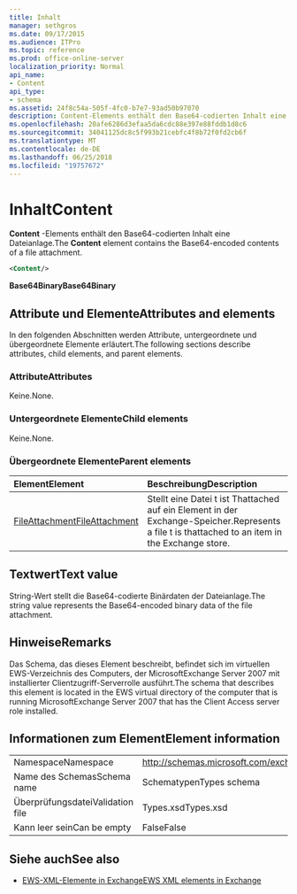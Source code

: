 ```yaml
---
title: Inhalt
manager: sethgros
ms.date: 09/17/2015
ms.audience: ITPro
ms.topic: reference
ms.prod: office-online-server
localization_priority: Normal
api_name:
- Content
api_type:
- schema
ms.assetid: 24f8c54a-505f-4fc0-b7e7-93ad50b97070
description: Content-Elements enthält den Base64-codierten Inhalt eine Dateianlage.
ms.openlocfilehash: 20afe6286d3efaa5da6cdc88e397e88fddb1d8c6
ms.sourcegitcommit: 34041125dc8c5f993b21cebfc4f8b72f0fd2cb6f
ms.translationtype: MT
ms.contentlocale: de-DE
ms.lasthandoff: 06/25/2018
ms.locfileid: "19757672"
---
```

# <a name="content"></a><span data-ttu-id="b6ac6-103">Inhalt</span><span class="sxs-lookup"><span data-stu-id="b6ac6-103">Content</span></span>

<span data-ttu-id="b6ac6-104">**Content** -Elements enthält den Base64-codierten Inhalt eine Dateianlage.</span><span class="sxs-lookup"><span data-stu-id="b6ac6-104">The **Content** element contains the Base64-encoded contents of a file attachment.</span></span> 
  
```xml
<Content/>
```

 <span data-ttu-id="b6ac6-105">**Base64Binary**</span><span class="sxs-lookup"><span data-stu-id="b6ac6-105">**Base64Binary**</span></span>
## <a name="attributes-and-elements"></a><span data-ttu-id="b6ac6-106">Attribute und Elemente</span><span class="sxs-lookup"><span data-stu-id="b6ac6-106">Attributes and elements</span></span>

<span data-ttu-id="b6ac6-107">In den folgenden Abschnitten werden Attribute, untergeordnete und übergeordnete Elemente erläutert.</span><span class="sxs-lookup"><span data-stu-id="b6ac6-107">The following sections describe attributes, child elements, and parent elements.</span></span>
  
### <a name="attributes"></a><span data-ttu-id="b6ac6-108">Attribute</span><span class="sxs-lookup"><span data-stu-id="b6ac6-108">Attributes</span></span>

<span data-ttu-id="b6ac6-109">Keine.</span><span class="sxs-lookup"><span data-stu-id="b6ac6-109">None.</span></span>
  
### <a name="child-elements"></a><span data-ttu-id="b6ac6-110">Untergeordnete Elemente</span><span class="sxs-lookup"><span data-stu-id="b6ac6-110">Child elements</span></span>

<span data-ttu-id="b6ac6-111">Keine.</span><span class="sxs-lookup"><span data-stu-id="b6ac6-111">None.</span></span>
  
### <a name="parent-elements"></a><span data-ttu-id="b6ac6-112">Übergeordnete Elemente</span><span class="sxs-lookup"><span data-stu-id="b6ac6-112">Parent elements</span></span>

|<span data-ttu-id="b6ac6-113">**Element**</span><span class="sxs-lookup"><span data-stu-id="b6ac6-113">**Element**</span></span>|<span data-ttu-id="b6ac6-114">**Beschreibung**</span><span class="sxs-lookup"><span data-stu-id="b6ac6-114">**Description**</span></span>|
|:-----|:-----|
|[<span data-ttu-id="b6ac6-115">FileAttachment</span><span class="sxs-lookup"><span data-stu-id="b6ac6-115">FileAttachment</span></span>](fileattachment.md) <br/> |<span data-ttu-id="b6ac6-116">Stellt eine Datei t ist Thattached auf ein Element in der Exchange-Speicher.</span><span class="sxs-lookup"><span data-stu-id="b6ac6-116">Represents a file t is thattached to an item in the Exchange store.</span></span>  <br/> |
   
## <a name="text-value"></a><span data-ttu-id="b6ac6-117">Textwert</span><span class="sxs-lookup"><span data-stu-id="b6ac6-117">Text value</span></span>

<span data-ttu-id="b6ac6-118">String-Wert stellt die Base64-codierte Binärdaten der Dateianlage.</span><span class="sxs-lookup"><span data-stu-id="b6ac6-118">The string value represents the Base64-encoded binary data of the file attachment.</span></span>
  
## <a name="remarks"></a><span data-ttu-id="b6ac6-119">Hinweise</span><span class="sxs-lookup"><span data-stu-id="b6ac6-119">Remarks</span></span>

<span data-ttu-id="b6ac6-120">Das Schema, das dieses Element beschreibt, befindet sich im virtuellen EWS-Verzeichnis des Computers, der MicrosoftExchange Server 2007 mit installierter Clientzugriff-Serverrolle ausführt.</span><span class="sxs-lookup"><span data-stu-id="b6ac6-120">The schema that describes this element is located in the EWS virtual directory of the computer that is running MicrosoftExchange Server 2007 that has the Client Access server role installed.</span></span>
  
## <a name="element-information"></a><span data-ttu-id="b6ac6-121">Informationen zum Element</span><span class="sxs-lookup"><span data-stu-id="b6ac6-121">Element information</span></span>

|||
|:-----|:-----|
|<span data-ttu-id="b6ac6-122">Namespace</span><span class="sxs-lookup"><span data-stu-id="b6ac6-122">Namespace</span></span>  <br/> |http://schemas.microsoft.com/exchange/services/2006/types  <br/> |
|<span data-ttu-id="b6ac6-123">Name des Schemas</span><span class="sxs-lookup"><span data-stu-id="b6ac6-123">Schema name</span></span>  <br/> |<span data-ttu-id="b6ac6-124">Schematypen</span><span class="sxs-lookup"><span data-stu-id="b6ac6-124">Types schema</span></span>  <br/> |
|<span data-ttu-id="b6ac6-125">Überprüfungsdatei</span><span class="sxs-lookup"><span data-stu-id="b6ac6-125">Validation file</span></span>  <br/> |<span data-ttu-id="b6ac6-126">Types.xsd</span><span class="sxs-lookup"><span data-stu-id="b6ac6-126">Types.xsd</span></span>  <br/> |
|<span data-ttu-id="b6ac6-127">Kann leer sein</span><span class="sxs-lookup"><span data-stu-id="b6ac6-127">Can be empty</span></span>  <br/> |<span data-ttu-id="b6ac6-128">False</span><span class="sxs-lookup"><span data-stu-id="b6ac6-128">False</span></span>  <br/> |
   
## <a name="see-also"></a><span data-ttu-id="b6ac6-129">Siehe auch</span><span class="sxs-lookup"><span data-stu-id="b6ac6-129">See also</span></span>



- [<span data-ttu-id="b6ac6-130">EWS-XML-Elemente in Exchange</span><span class="sxs-lookup"><span data-stu-id="b6ac6-130">EWS XML elements in Exchange</span></span>](ews-xml-elements-in-exchange.md)

